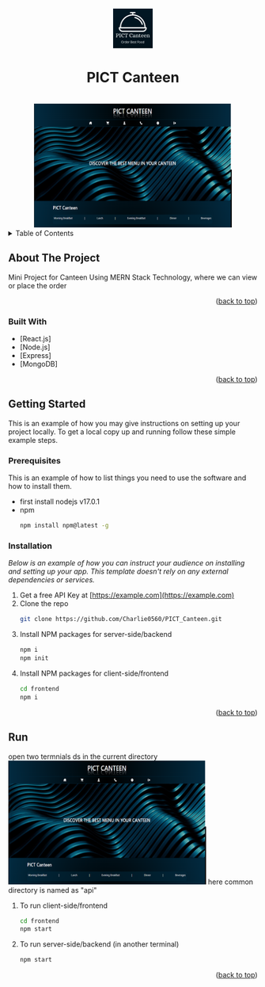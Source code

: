 <div id="top"></div>


<!-- PROJECT LOGO -->
<br />
<div align="center">
  <img src="canteenlogo.png" alt="frontpage" width="80" height="80">
  <br/>
                                                                           
  <h1>PICT Canteen</h1>
  
  <br/>
  <a href="https://github.com/othneildrew/Best-README-Template">
    <img src="frontpage.png" alt="frontpage" width="400" height="250">
<!--     <img src="frontpage2.png" alt="frontpage" width="80" height="80">
    <img src="cart.png" alt="cart" width="80" height="80">
    <img src="admin.png" alt="admin" width="80" height="80"> -->
  </a>


</div>



<!-- TABLE OF CONTENTS -->
<details>
  <summary>Table of Contents</summary>
  <ol>
    <li>
      <a href="#about-the-project">About The Project</a>
      <ul>
        <li><a href="#built-with">Built With</a></li>
      </ul>
    </li>
    <li>
      <a href="#getting-started">Getting Started</a>
      <ul>
        <li><a href="#prerequisites">Prerequisites</a></li>
        <li><a href="#installation">Installation</a></li>
      </ul>
    </li>
    
  </ol>
</details>



<!-- ABOUT THE PROJECT -->
## About The Project

Mini Project for Canteen Using MERN Stack Technology, where we can view or place the order

<p align="right">(<a href="#top">back to top</a>)</p>



### Built With

* [React.js]
* [Node.js]
* [Express]
* [MongoDB]

<p align="right">(<a href="#top">back to top</a>)</p>



<!-- GETTING STARTED -->
## Getting Started

This is an example of how you may give instructions on setting up your project locally.
To get a local copy up and running follow these simple example steps.

### Prerequisites

This is an example of how to list things you need to use the software and how to install them.
* first install nodejs v17.0.1
* npm
  ```sh
  npm install npm@latest -g
  ```

### Installation

_Below is an example of how you can instruct your audience on installing and setting up your app. This template doesn't rely on any external dependencies or services._

1. Get a free API Key at [https://example.com](https://example.com)
2. Clone the repo
   ```sh
   git clone https://github.com/Charlie0560/PICT_Canteen.git
   ```
3. Install NPM packages for server-side/backend
   ```sh
   npm i
   npm init
   ```
4. Install NPM packages for client-side/frontend
   ```sh
   cd frontend
   npm i
   ```

<p align="right">(<a href="#top">back to top</a>)</p>



<!-- To run the project -->
## Run
open two termnials ds in the current directory
 <img src="frontpage.png" alt="frontpage" width="400" height="250">
 here common directory is named as "api"

1. To run client-side/frontend
   ```sh
   cd frontend
   npm start
   ```
2. To run server-side/backend (in another terminal)
   ```sh
   npm start
   ```
   

<p align="right">(<a href="#top">back to top</a>)</p>




